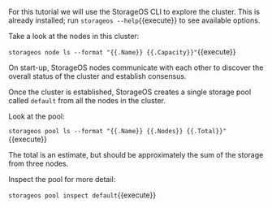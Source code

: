 For this tutorial we will use the StorageOS CLI to explore the cluster. This is
already installed; run `storageos --help`{{execute}} to see available options.

Take a look at the nodes in this cluster:

`storageos node ls --format "{{.Name}} {{.Capacity}}"`{{execute}}

On start-up, StorageOS nodes communicate with each other to discover the overall
status of the cluster and establish consensus.

Once the cluster is established, StorageOS creates a single storage pool called
`default` from all the nodes in the cluster.

Look at the pool:

`storageos pool ls --format "{{.Name}} {{.Nodes}} {{.Total}}"`{{execute}}

The total is an estimate, but should be approximately the sum of the storage from three nodes.

Inspect the pool for more detail:

`storageos pool inspect default`{{execute}}
